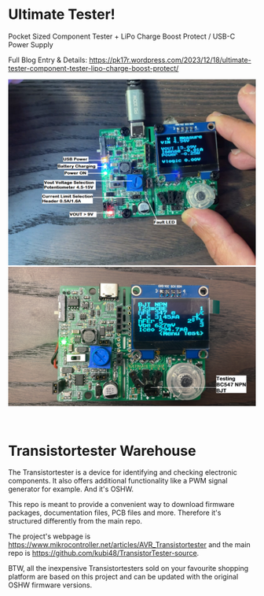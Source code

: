 # Ultimate Tester!

Pocket Sized Component Tester + LiPo Charge Boost Protect / USB-C Power Supply

Full Blog Entry & Details:
https://pk17r.wordpress.com/2023/12/18/ultimate-tester-component-tester-lipo-charge-boost-protect/

![Alt text](1.png?raw=true "LiPo Charge Boost Protect / USB-C Power Supply")
<br>
![Alt text](2.JPG?raw=true "Component Tester")

<br>

# Transistortester Warehouse

The Transistortester is a device for identifying and checking electronic components.
It also offers additional functionality like a PWM signal generator for example.
And it's OSHW.

This repo is meant to provide a convenient way to download firmware packages,
documentation files, PCB files and more. Therefore it's structured differently
from the main repo.

The project's webpage is https://www.mikrocontroller.net/articles/AVR_Transistortester
and the main repo is https://github.com/kubi48/TransistorTester-source.

BTW, all the inexpensive Transistortesters sold on your favourite shopping platform
are based on this project and can be updated with the original OSHW firmware versions.
